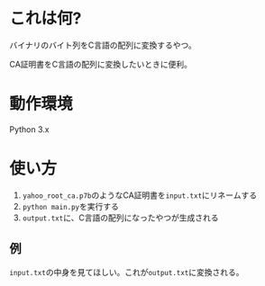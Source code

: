 # これは何?

バイナリのバイト列をC言語の配列に変換するやつ。

CA証明書をC言語の配列に変換したいときに便利。


# 動作環境

Python 3.x


# 使い方

1. `yahoo_root_ca.p7b`のようなCA証明書を`input.txt`にリネームする
1. `python main.py`を実行する
1. `output.txt`に、C言語の配列になったやつが生成される

## 例
`input.txt`の中身を見てほしい。これが`output.txt`に変換される。